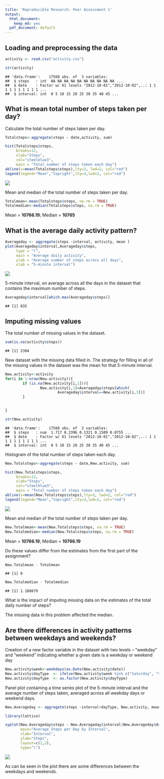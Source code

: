 ```yaml
---
title: 'Reproducible Research: Peer Assessment 1'
output:
  html_document:
    keep_md: yes
  pdf_document: default
---
```



## Loading and preprocessing the data

```r
activity <- read.csv("activity.csv")

str(activity)
```

```
## 'data.frame':	17568 obs. of  3 variables:
##  $ steps   : int  NA NA NA NA NA NA NA NA NA NA ...
##  $ date    : Factor w/ 61 levels "2012-10-01","2012-10-02",..: 1 1 1 1 1 1 1 1 1 1 ...
##  $ interval: int  0 5 10 15 20 25 30 35 40 45 ...
```


## What is mean total number of steps taken per day?

Calculate the total number of steps taken per day.


```r
Totalsteps<-aggregate(steps ~ date,activity, sum)

hist(Totalsteps$steps,
     breaks=12,
     xlab="Steps",
     col="steelblue3",
     main = "Total number of steps taken each day")
abline(v=mean(Totalsteps$steps),lty=3, lwd=2, col="red")
legend(legend="Mean","topright",lty=3,lwd=2, col="red")
```

![](PA1_template_files/figure-html/histogram-1.png)<!-- -->

Mean and median of the total number of steps taken per day. 


```r
Totalmean<-mean(Totalsteps$steps, na.rm = TRUE)
Totalmedian<-median(Totalsteps$steps, na.rm = TRUE)
```
Mean = **10766.19**;
Median = **10765**

## What is the average daily activity pattern?

```r
Averageday <- aggregate(steps ~interval, activity, mean )
plot(Averageday$interval,Averageday$steps,
     type = "l", 
     main = "Average daily activity", 
     ylab = "Average number of steps across all days", 
     xlab = "5-minute interval")
```

![](PA1_template_files/figure-html/timeseriesplot-1.png)<!-- -->

5-minute interval, on average across all the days in the dataset that contains the maximum number of steps.


```r
Averageday$interval[which.max(Averageday$steps)]
```

```
## [1] 835
```



## Imputing missing values

The total number of missing values in the dataset.

```r
sum(is.na(activity$steps))
```

```
## [1] 2304
```

New dataset with the missing data filled in.
The strategy for filling in all of the missing values in the dataset was the mean for that 5-minute interval.


```r
New.activity<-activity
for(i in 1:nrow(New.activity)){
        if (is.na(New.activity[i,1])){
                New.activity[i,1]=Averageday$steps[which(
                        Averageday$interval==New.activity[i,3])]
        }

        
}

str(New.activity)
```

```
## 'data.frame':	17568 obs. of  3 variables:
##  $ steps   : num  1.717 0.3396 0.1321 0.1509 0.0755 ...
##  $ date    : Factor w/ 61 levels "2012-10-01","2012-10-02",..: 1 1 1 1 1 1 1 1 1 1 ...
##  $ interval: int  0 5 10 15 20 25 30 35 40 45 ...
```

Histogram of the total number of steps taken each day.


```r
New.Totalsteps<-aggregate(steps ~ date,New.activity, sum)

hist(New.Totalsteps$steps,
     breaks=12,
     xlab="Steps",
     col="steelblue3",
     main = "Total number of steps taken each day")
abline(v=mean(New.Totalsteps$steps),lty=3, lwd=2, col="red")
legend(legend="Mean","topright",lty=3,lwd=2, col="red")
```

![](PA1_template_files/figure-html/Histogram1-1.png)<!-- -->


Mean and median of the total number of steps taken per day.


```r
New.Totalmean<-mean(New.Totalsteps$steps, na.rm = TRUE)
New.Totalmedian<-median(New.Totalsteps$steps, na.rm = TRUE)
```

Mean = **10766.19**;
Median = **10766.19**

Do these values differ from the estimates from the first part of the assignment?


```r
New.Totalmean - Totalmean
```

```
## [1] 0
```

```r
New.Totalmedian - Totalmedian
```

```
## [1] 1.188679
```

What is the impact of imputing missing data on the estimates of the total daily number of steps?

The missing data in this problem affected the median.

## Are there differences in activity patterns between weekdays and weekends?

Creation of a new factor variable in the dataset with two levels – “weekday” and “weekend” indicating whether a given date is a weekday or weekend day


```r
New.activity$week<-weekdays(as.Date(New.activity$date))
New.activity$dayType  <- ifelse(New.activity$week %in% c("Saturday", "Sunday"), "weekend", "weekday")
New.activity$dayType  <- as.factor(New.activity$dayType)
```

Panel plot containing a time series plot of the 5-minute interval and the average number of steps taken, averaged across all weekday days or weekend days.


```r
New.Averageday <- aggregate(steps ~interval+dayType, New.activity, mean )

library(lattice)

xyplot(New.Averageday$steps ~ New.Averageday$interval|New.Averageday$dayType,
       main="Average Steps per Day by Interval",
       xlab="Interval", 
       ylab="Steps",
       layout=c(1,2), 
       type="l")
```

![](PA1_template_files/figure-html/unnamed-chunk-5-1.png)<!-- -->

As can be seen in the plot there are some differences between the weekdays and weekends.
